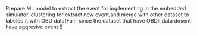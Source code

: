 Prepare ML model to extract the event for implementing in the embedded simulator.
clustering for extract new event,and merge with other dataset to labeled it with OBD data(Fail- since the dataset that have OBDII data dosent have aggresive event !)
